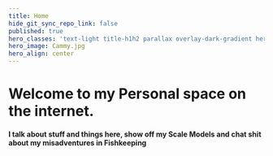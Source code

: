 ```yaml
---
title: Home
hide_git_sync_repo_link: false
published: true
hero_classes: 'text-light title-h1h2 parallax overlay-dark-gradient hero-large'
hero_image: Cammy.jpg
hero_align: center
---
```


# Welcome to my Personal space on the internet.

#### I talk about stuff and things here, show off my Scale Models and chat shit about my misadventures in Fishkeeping